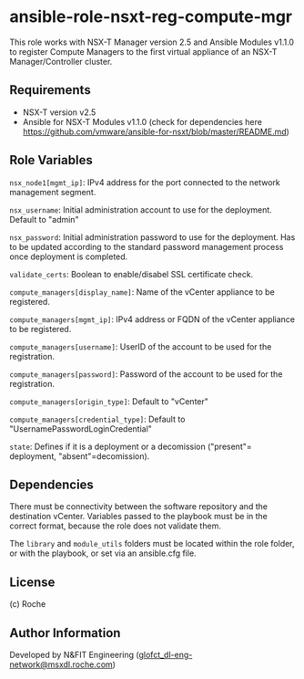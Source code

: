 ansible-role-nsxt-reg-compute-mgr
=========================

This role works with NSX-T Manager version 2.5 and Ansible Modules v1.1.0 to register Compute Managers to the first virtual appliance of an NSX-T Manager/Controller cluster. 

Requirements
------------
* NSX-T version v2.5
* Ansible for NSX-T Modules v1.1.0 (check for dependencies here https://github.com/vmware/ansible-for-nsxt/blob/master/README.md)

Role Variables
--------------

`nsx_node1[mgmt_ip]`: IPv4 address for the port connected to the network management segment.

`nsx_username`: Initial administration account to use for the deployment. Default to "admin"

`nsx_password`: Initial administration password to use for the deployment. Has to be updated according to the standard password management process once deployment is completed.

`validate_certs`: Boolean to enable/disabel SSL certificate check.

`compute_managers[display_name]`: Name of the vCenter appliance to be registered.

`compute_managers[mgmt_ip]`: IPv4 address or FQDN of the vCenter appliance to be registered.

`compute_managers[username]`: UserID of the account to be used for the registration.

`compute_managers[password]`: Password of the account to be used for the registration.

`compute_managers[origin_type]`: Default to "vCenter"

`compute_managers[credential_type]`: Default to "UsernamePasswordLoginCredential"

`state`: Defines if it is a deployment or a decomission ("present"= deployment, "absent"=decomission).




Dependencies
------------
There must be connectivity between the software repository and the destination vCenter. Variables passed to the playbook must be in the correct format, because the role does not validate them.

The `library` and `module_utils` folders must be located within the role folder, or with the playbook, or set via an ansible.cfg file.

License
-------
(c) Roche

Author Information
------------------
Developed by N&FIT Engineering (glofct_dl-eng-network@msxdl.roche.com)